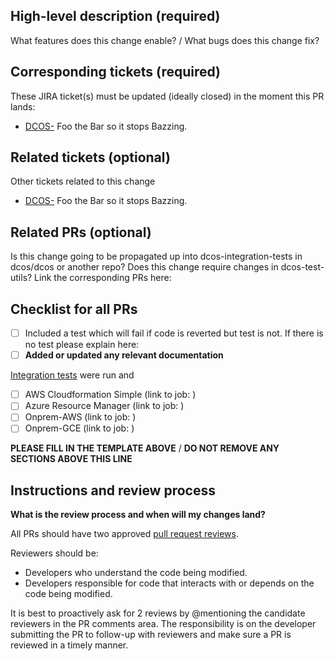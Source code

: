 ## High-level description (required)

What features does this change enable? / What bugs does this change fix?


## Corresponding tickets (required)

These JIRA ticket(s) must be updated (ideally closed) in the moment this PR lands:

  - [DCOS-<number>](https://jira.mesosphere.com/browse/DCOS-<number>) Foo the Bar so it stops Bazzing.


## Related tickets (optional)

Other tickets related to this change

  - [DCOS-<number>](https://jira.mesosphere.com/browse/DCOS-<number>) Foo the Bar so it stops Bazzing.


## Related PRs (optional)

Is this change going to be propagated up into dcos-integration-tests in dcos/dcos or another repo? Does this change require changes in dcos-test-utils? Link the corresponding PRs here:


## Checklist for all PRs

  - [ ] Included a test which will fail if code is reverted but test is not. If there is no test please explain here:
  - [ ] **Added or updated any relevant documentation**

[Integration tests](https://teamcity.mesosphere.io/project.html?projectId=DcosIo_DcosLaunch&branch_DcosIo_DcosLaunch=%3Cdefault%3E) were run and

  - [ ] AWS Cloudformation Simple (link to job: )
  - [ ] Azure Resource Manager (link to job: )
  - [ ] Onprem-AWS (link to job: )
  - [ ] Onprem-GCE (link to job: )

**PLEASE FILL IN THE TEMPLATE ABOVE** / **DO NOT REMOVE ANY SECTIONS ABOVE THIS LINE**


## Instructions and review process

**What is the review process and when will my changes land?**

All PRs should have two approved [pull request reviews](https://help.github.com/articles/about-pull-request-reviews/).

Reviewers should be:
* Developers who understand the code being modified.
* Developers responsible for code that interacts with or depends on the code being modified.

It is best to proactively ask for 2 reviews by @mentioning the candidate reviewers in the PR comments area. The responsibility is on the developer submitting the PR to follow-up with reviewers and make sure a PR is reviewed in a timely manner.
